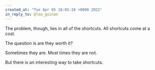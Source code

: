 ```yaml
---
created_at: "Tue Apr 05 18:05:18 +0000 2022"
in_reply_to: @leo_guinan
---
```


The problem, though, lies in all of the shortcuts. All shortcuts come at a cost.

The question is are they worth it?

Sometimes they are. Most times they are not. 

But there is an interesting way to take shortcuts.